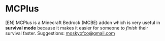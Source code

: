 # MCPlus
[EN] MCPlus is a Minecraft Bedrock (MCBE) addon which is very useful in **survival mode** because it makes it easier for someone to *finish* their survival faster.
Suggestions: moskyofco@gmail.com
